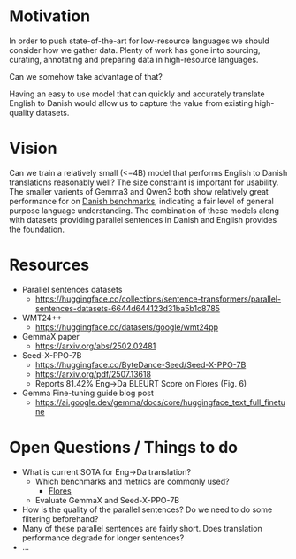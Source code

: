 # Motivation
In order to push state-of-the-art for low-resource languages we should consider how we gather data. Plenty of work has gone into sourcing, curating, annotating and preparing data in high-resource languages. 

Can we somehow take advantage of that?

Having an easy to use model that can quickly and accurately translate English to Danish would allow us to capture the value from existing high-quality datasets.

# Vision
Can we train a relatively small (<=4B) model that performs English to Danish translations reasonably well? The size constraint is important for usability. The smaller varients of Gemma3 and Qwen3 both show relatively great performance for on [Danish benchmarks](https://euroeval.com/leaderboards/Monolingual/danish/#__tabbed_1_3), indicating a fair level of general purpose language understanding. The combination of these models along with datasets providing parallel sentences in Danish and English provides the foundation.

# Resources
* Parallel sentences datasets
  * https://huggingface.co/collections/sentence-transformers/parallel-sentences-datasets-6644d644123d31ba5b1c8785
* WMT24++ 
  * https://huggingface.co/datasets/google/wmt24pp
* GemmaX paper
  * https://arxiv.org/abs/2502.02481
* Seed-X-PPO-7B
  * https://huggingface.co/ByteDance-Seed/Seed-X-PPO-7B
  * https://arxiv.org/pdf/2507.13618
  * Reports 81.42% Eng->Da BLEURT Score on Flores (Fig. 6)
* Gemma Fine-tuning guide blog post
  * https://ai.google.dev/gemma/docs/core/huggingface_text_full_finetune
  

# Open Questions / Things to do
* What is current SOTA for Eng->Da translation?
  * Which benchmarks and metrics are commonly used?
    * [Flores](https://huggingface.co/datasets/facebook/flores) 
  * Evaluate GemmaX and Seed-X-PPO-7B
* How is the quality of the parallel sentences? Do we need to do some filtering beforehand?
* Many of these parallel sentences are fairly short. Does translation performance degrade for longer sentences?
* ...
